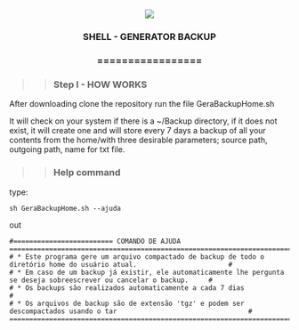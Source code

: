 <h1 align="center">
<img src="https://img.shields.io/static/v1?label=SHELL%20POR&message=MAYCON%20BATESTIN&color=7159c1&style=flat-square&logo=ghost"/>


<h3> <p align="center">SHELL - GENERATOR BACKUP </p> </h3>
<h3> <p align="center"> ================= </p> </h3>

>> <h3> Step I - HOW WORKS </h3>

<p> After downloading clone the repository run the file GeraBackupHome.sh </p>

<p> It will check on your system if there is a ~/Backup directory, if it does not exist, it will create one and will store every 7 days a backup of all your contents from the home/with three desirable parameters; source path, outgoing path, name for txt file.  </p>

>> <h3> Help command </h3>
<p> type: </p>

`sh GeraBackupHome.sh --ajuda`
<p> out </p>

```
#========================= COMANDO DE AJUDA ============================================================================#
# * Este programa gere um arquivo compactado de backup de todo o diretório home do usuário atual.                       #
# * Em caso de um backup já existir, ele automaticamente lhe pergunta se deseja sobreescrever ou cancelar o backup.     #
# * Os backups são realizados automaticamente a cada 7 dias                                                             #
# * Os arquivos de backup são de extensão 'tgz' e podem ser descompactados usando o tar                                 #
========================================================================================================================#
```
